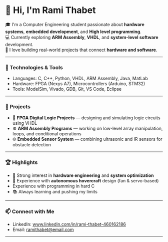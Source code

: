 # 👋 Hi, I'm Rami Thabet

🎓 I'm a Computer Engineering student passionate about **hardware systems**, **embedded development**, and **High level programming**.  
💻 Currently exploring **ARM Assembly**, **VHDL**, and **system-level software** development.  
🚀 I love building real-world projects that connect **hardware and software**.

---

### 🔧 Technologies & Tools
- Languages: C, C++, Python, VHDL, ARM Assembly, Java, MatLab  
- Hardware: FPGA (Nexys A7), Microcontrollers (Arduino, STM32)  
- Tools: ModelSim, Vivado, GDB, Git, VS Code, Eclipse

---

### 🧠 Projects
- 🧩 **FPGA Digital Logic Projects** — designing and simulating logic circuits using VHDL  
- ⚙️ **ARM Assembly Programs** — working on low-level array manipulation, loops, and conditional operations  
- 🌐 **Embedded Sensor System** — combining ultrasonic and IR sensors for obstacle detection  

---

### 🏆 Highlights
- 🎯 Strong interest in **hardware engineering** and **system optimization**  
- 📡 Experience with **autonomous hovercraft** design (fan & servo-based)
-    Experience with programming in hard C  
- 📚 Always learning and pushing my limits  

---

### 📫 Connect with Me
- LinkedIn: www.linkedin.com/in/rami-thabet-460162186  
- Email: ramithabet@email.com  

---

